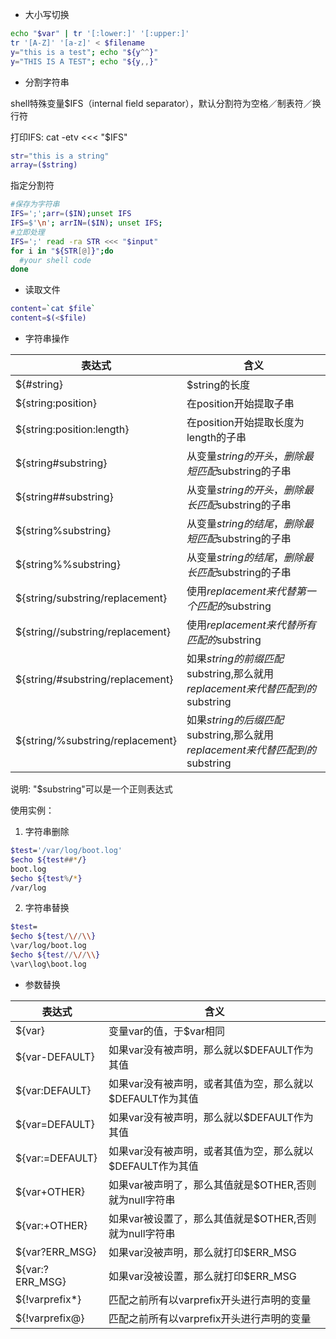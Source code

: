 * 大小写切换
```bash
echo "$var" | tr '[:lower:]' '[:upper:]'
tr '[A-Z]' '[a-z]' < $filename
y="this is a test"; echo "${y^^}"
y="THIS IS A TEST"; echo "${y,,}"
```
* 分割字符串

shell特殊变量$IFS（internal field separator），默认分割符为空格<space>／制表符<tab>／换行符<newline>

打印IFS: cat -etv <<< "$IFS"
```bash
str="this is a string"
array=($string)
```
指定分割符
```bash
#保存为字符串
IFS=';';arr=($IN);unset IFS
IFS=$'\n'; arrIN=($IN); unset IFS;
#立即处理
IFS=';' read -ra STR <<< "$input"
for i in "${STR[@]}";do
  #your shell code
done
```
* 读取文件
```bash
content=`cat $file`
content=$(<$file)
```

* 字符串操作

| 表达式  | 含义  |
|---------|-------|
|${#string} |$string的长度|
|${string:position}|在position开始提取子串|
|${string:position:length}|在position开始提取长度为length的子串|
|${string#substring}|从变量$string的开头，删除最短匹配$substring的子串|
|${string##substring}|从变量$string的开头，删除最长匹配$substring的子串|
|${string%substring}|从变量$string的结尾，删除最短匹配$substring的子串|
|${string%%substring}|从变量$string的结尾，删除最长匹配$substring的子串|
|${string/substring/replacement}|使用$replacement来代替第一个匹配的$substring|
|${string//substring/replacement}|使用$replacement来代替所有匹配的$substring|
|${string/#substring/replacement}|如果$string的前缀匹配$substring,那么就用$replacement来代替匹配到的$substring   |
|${string/%substring/replacement}|如果$string的后缀匹配$substring,那么就用$replacement来代替匹配到的$substring   |

说明: "$substring"可以是一个正则表达式

使用实例：
1. 字符串删除
```bash
$test='/var/log/boot.log'
$echo ${test##*/}
boot.log
$echo ${test%/*}
/var/log
```
2. 字符串替换
```bash
$test=
$echo ${test/\//\\}
\var/log/boot.log
$echo ${test//\//\\}
\var\log\boot.log
```
* 参数替换

| 表达式 |含义|
|--------|----|
| ${var}|变量var的值，于$var相同   |
| ${var-DEFAULT}|如果var没有被声明，那么就以$DEFAULT作为其值|
| ${var:DEFAULT}|如果var没有被声明，或者其值为空，那么就以$DEFAULT作为其值|
| ${var=DEFAULT}|如果var没有被声明，那么就以$DEFAULT作为其值|
| ${var:=DEFAULT}|如果var没有被声明，或者其值为空，那么就以$DEFAULT作为其值|
| ${var+OTHER}|如果var被声明了，那么其值就是$OTHER,否则就为null字符串|
| ${var:+OTHER}|如果var被设置了，那么其值就是$OTHER,否则就为null字符串|
| ${var?ERR_MSG}|如果var没被声明，那么就打印$ERR_MSG|
| ${var:?ERR_MSG}|如果var没被设置，那么就打印$ERR_MSG|
| ${!varprefix*}|匹配之前所有以varprefix开头进行声明的变量|
| ${!varprefix@}|匹配之前所有以varprefix开头进行声明的变量|
